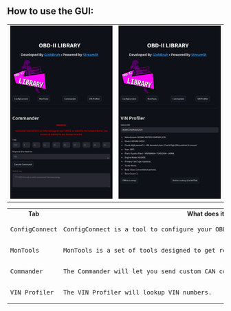 ## How to use the GUI:

<table>
<tr>
<td><img src="./img/pic2.png"></td>
<td><img src="./img/pic1.png"></td>
</tr>
</table>

<table>
<tr><th>Tab</th><th>What does it do?</th></tr>

<tr><td><pre>ConfigConnect</pre></td><td><pre>
ConfigConnect is a tool to configure your OBD-II cable with your computer/Python.
</pre></td></tr>

<tr><td><pre>MonTools</pre></td><td><pre>
MonTools is a set of tools designed to get realtime information about the vehicle.
</pre></td></tr>

<tr><td><pre>Commander</pre></td><td><pre>
The Commander will let you send custom CAN commands. Use at your own risk!
</pre></td></tr>

<tr><td><pre>VIN Profiler</pre></td><td><pre>
The VIN Profiler will lookup VIN numbers. 
</pre></td></tr>

</table>